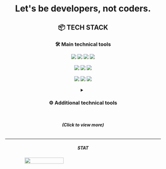 <div align="center">

<body>
<h1> Let's be developers, not coders. <br></h1>

<h2> 📦  TECH STACK </h2>
<h3> 🛠️  Main technical tools </h3>
<div>
    <img src="https://img.shields.io/badge/Java-007396?style=social&logo=OpenJDK&logoColor=black">
    <img src="https://img.shields.io/badge/jdk8-007396?&logoColor=black">
    <img src="https://img.shields.io/badge/jdk11-007396?&logoColor=black">
    <img src="https://img.shields.io/badge/jdk17-007396?&&logoColor=black">
    <br>
    <br>
    <img src="https://img.shields.io/badge/SpringFramework-6DB33F?style=social&logo=Spring&logoColor=black">
    <img src="https://img.shields.io/badge/v5.x.x-007396?&Color=black">
    <img src="https://img.shields.io/badge/v6.x.x-007396?&logoColor=black">
    <br>
    <br>
    <img src="https://img.shields.io/badge/SpringBoot-6DB33F?style=social&logo=SpringBoot&logoColor=black">
    <img src="https://img.shields.io/badge/v2.x.x-007396?&logoColor=black">
    <img src="https://img.shields.io/badge/v3.x.x-007396?&logoColor=black">
</div><br>

<details>
   <summary><h3> ⚙️ Additional technical tools </h3>
           <br><h5> (Click to view more) </h5>
   </summary>
   <p>
       
<h5> CLIENT </h5>
<div>
    <img src="https://img.shields.io/badge/HTML5-0769AD?style=social&logo=HTML5&logoColor=black">
    <img src="https://img.shields.io/badge/CSS3-0769AD?style=social&logo=css3&logoColor=black">
    <img src="https://img.shields.io/badge/JavaScript-0769AD?style=social&logo=javascript&logoColor=black">
    <br>
    <img src="https://img.shields.io/badge/JQuery-0769AD?style=social&logo=jquery&logoColor=black">
    <img src="https://img.shields.io/badge/AJAX-0769AD?style=social&logo=jquery&logoColor=black">
</div><br>

<h5> SERVER </h5>
<div>
    <img src="https://img.shields.io/badge/Thymeleaf-0769AD?style=social&logo=Thymeleaf&logoColor=black">
    <img src="https://img.shields.io/badge/JSP-0769AD?style=social&logo=OpenJDK&logoColor=black">
    <br>
    <img src="https://img.shields.io/badge/JPA-232F3E?style=social&logo=OpenJDK&logoColor=black">
    <img src="https://img.shields.io/badge/MyBatis-4479A1?style=social&logo=mariadb&logoColor=black">   
    <br>
    <img src="https://img.shields.io/badge/Junit-25A162?style=social&logo=junit5&logoColor=black">
</div><br>

<h5> DATA BASE </h5>
<div>
    <img src="https://img.shields.io/badge/Mariadb-4479A1?style=social&logo=mariadb&logoColor=black">
    <br>
    <img src="https://img.shields.io/badge/PostgreSQL-4479A1?style=social&logo=PostgreSQL&logoColor=black">
    <img src="https://img.shields.io/badge/TiberoDB-4479A1?style=social&logo=oracle&logoColor=black">
</div><br>

<h5> INFRA </h5>
<div>
    <img src="https://img.shields.io/badge/Linux-FCC624?style=social&logo=linux&logoColor=black">
    <br>
    <img src="https://img.shields.io/badge/Tomcat-F8DC75?style=social&logo=apachetomcat&logoColor=black">
    <img src="https://img.shields.io/badge/JBoss-F8DC75?style=social&logo=redhat&logoColor=black">
    <br>
    <img src="https://img.shields.io/badge/VMWare-232F3E?style=social&logo=VMware&logoColor=black">
    <img src="https://img.shields.io/badge/AWS-232F3E?style=social&logo=amazonaws&logoColor=black">
    <img src="https://img.shields.io/badge/GCP-232F3E?style=social&logo=Google&logoColor=black">
     <br>
    <img src="https://img.shields.io/badge/Docker-232F3E?style=social&logo=Docker&logoColor=black">
    <img src="https://img.shields.io/badge/Jenkins-232F3E?style=social&logo=Jenkins&logoColor=black">
</div><br>

<h5> ETC </h5>
<div>
    <img src="https://img.shields.io/badge/Git-FCC624?style=social&logo=git&logoColor=black">
</div><br>

   </p>
</details>

---
<h5> STAT </h5>
<div style="display: flex; justify-content: space-between;">
    <img src="https://github-readme-stats.vercel.app/api?username=mon99745&count_private=true&include_all_commits=true&show_icons=true&theme=graywhite" style="width: 50%;">
<!--     <img src="https://github-readme-stats.vercel.app/api/top-langs/?username=mon99745&layout=compact&show_icons=true&theme=graywhite" style="width: 38%;"> -->
</div>
</body>

</div>

